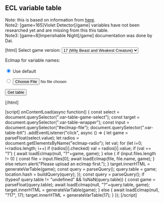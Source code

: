## ECL variable table
Note: this is based on information from [here](https://thwiki.cc/%E8%84%9A%E6%9C%AC%E5%AF%B9%E7%85%A7%E8%A1%A8/ECL).  
Note2: [game=165]Violet Detector[/game] variables have not been researched yet and are missing from this this table.  
Note3: [game=8]Imperishable Night[/game] documentation was done by Dai. 

[html]
Select game version:
<select class='var-table-game-select'>
    <option value="8">08 (Imperishable Night)</option>
    <option value="10">10 (Mountain of Faith)</option>
    <option value="11">11 (Subterranean Animism)</option>
    <option value="12">12 (Undefined Fantastic Object)</option>
    <option value="12.5">12.5 (Double Spoiler)</option>
    <option value="12.8">12.8 (Great Fairy Wars)</option>
    <option value="13">13 (Ten Desires)</option>
    <option value="14">14 (Double Dealing Character)</option>
    <option value="14.3">14.3 (Impossible Spell Card)</option>
    <option value="15">15 (Legacy of Lunatic Kingdom)</option>
    <option value="16">16 (Hidden Star in Four Seasons)</option>
    <option value="16.5">16.5 (Volcanic Disaster)</option>
    <option value="17" selected>17 (Wily Beast and Weakest Creature)</option>
</select>

Eclmap for variable names:<br><br>
<input type="radio" id="radio-eclmap-default" name="eclmap-radio" value="1" checked>
<label for="radio-eclmap-default">Use default</label>

<input type="radio" id="radio-eclmap-custom" name="eclmap-radio" value="0">
<label for="radio-eclmap-custom"><input type="file" id="eclmap-file"></label>

<button class="var-table-btt">Get table</button>
<div class='var-table-wrapper'></div>
[/html]

[script]
onContentLoad(async function() {
    const select = document.querySelector(".var-table-game-select");
    const target = document.querySelector(".var-table-wrapper");
    const input = document.querySelector("#eclmap-file");
    document.querySelector(".var-table-btt")
        .addEventListener("click", async () => {
            let game = parseFloat(select.value);
            let radios = document.getElementsByName("eclmap-radio");
            let val;
            for (let i=0; i<radios.length; i++)
                if (radios[i].checked)
                    val = radios[i].value;
            if (val == "1") {
                await loadEclmap(null, "?"+game, game);
            } else {
                if (input.files.length != 0) {
                    const file = input.files[0];
                    await loadEclmap(file, file.name, game);
                } else return alert("Please upload an eclmap first.");
            }
            target.innerHTML = generateVarTable(game);
            const query = parseQuery();
            query.table = game;
            location.hash = buildQuery(query);
        });
    const query = parseQuery();
    if (typeof query.table != "undefined" && !isNaN(query.table)) {
        const game = parseFloat(query.table);
        await loadEclmap(null, "?"+query.table, game);
        target.innerHTML = generateVarTable(game);
    } else {
        await loadEclmap(null, "?17", 17);
        target.innerHTML = generateVarTable(17);
    }
});
[/script]
